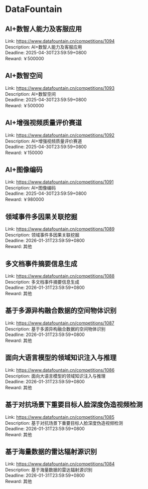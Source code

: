 # DataFountain



##  AI+数智人能力及客服应用

Link: https://www.datafountain.cn/competitions/1094  
Description:  AI+数智人能力及客服应用  
Deadline: 2025-04-30T23:59:59+0800  
Reward: ￥500000  


## AI+数智空间

Link: https://www.datafountain.cn/competitions/1093  
Description: AI+数智空间  
Deadline: 2025-04-30T23:59:59+0800  
Reward: ￥500000  


## AI+增强视频质量评价赛道

Link: https://www.datafountain.cn/competitions/1092  
Description: AI+增强视频质量评价赛道  
Deadline: 2025-04-30T23:59:59+0800  
Reward: ￥150000  


## AI+图像编码

Link: https://www.datafountain.cn/competitions/1091  
Description: AI+图像编码  
Deadline: 2025-04-30T23:59:59+0800  
Reward: ￥980000  


## 领域事件多因果关联挖掘

Link: https://www.datafountain.cn/competitions/1089  
Description: 领域事件多因果关联挖掘  
Deadline: 2026-01-31T23:59:59+0800  
Reward: 其他  


## 多文档事件摘要信息生成

Link: https://www.datafountain.cn/competitions/1088  
Description: 多文档事件摘要信息生成  
Deadline: 2026-01-31T23:59:59+0800  
Reward: 其他  


## 基于多源异构融合数据的空间物体识别

Link: https://www.datafountain.cn/competitions/1087  
Description: 基于多源异构融合数据的空间物体识别  
Deadline: 2026-01-31T23:59:59+0800  
Reward: 其他  


## 面向大语言模型的领域知识注入与推理

Link: https://www.datafountain.cn/competitions/1086  
Description: 面向大语言模型的领域知识注入与推理  
Deadline: 2026-01-31T23:59:59+0800  
Reward: 其他  


## 基于对抗场景下重要目标人脸深度伪造视频检测

Link: https://www.datafountain.cn/competitions/1085  
Description: 基于对抗场景下重要目标人脸深度伪造视频检测  
Deadline: 2026-01-31T23:59:59+0800  
Reward: 其他  


## 基于海量数据的雷达辐射源识别

Link: https://www.datafountain.cn/competitions/1084  
Description: 基于海量数据的雷达辐射源识别  
Deadline: 2026-01-31T23:59:59+0800  
Reward: 其他  

